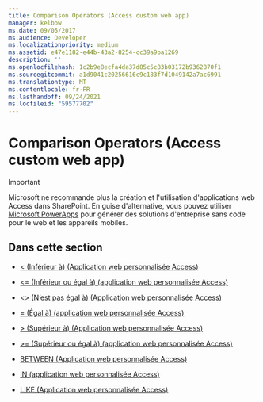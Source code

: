 ```yaml
---
title: Comparison Operators (Access custom web app)
manager: kelbow
ms.date: 09/05/2017
ms.audience: Developer
ms.localizationpriority: medium
ms.assetid: e47e1182-e44b-43a2-8254-cc39a9ba1269
description: ''
ms.openlocfilehash: 1c2b9e8ecfa4da37d85c5c83b03172b9362870f1
ms.sourcegitcommit: a1d9041c20256616c9c183f7d1049142a7ac6991
ms.translationtype: MT
ms.contentlocale: fr-FR
ms.lasthandoff: 09/24/2021
ms.locfileid: "59577702"
---
```

# <a name="comparison-operators-access-custom-web-app"></a>Comparison Operators (Access custom web app)

> [!IMPORTANT]
> Microsoft ne recommande plus la création et l'utilisation d'applications web Access dans SharePoint. En guise d'alternative, vous pouvez utiliser [Microsoft PowerApps](https://powerapps.microsoft.com/en-us/) pour générer des solutions d'entreprise sans code pour le web et les appareils mobiles. 
  
## <a name="in-this-section"></a>Dans cette section

- [\< (Inférieur à) (Application web personnalisée Access)](less-thanaccess-custom-web-app.md)
    
- [\<= (Inférieur ou égal à) (application web personnalisée Access)](equalsless-than-or-equal-toaccess-custom-web-app.md)
    
- [\<\> (N’est pas égal à) (Application web personnalisée Access)](not-equal-toaccess-custom-web-app.md)
    
- [= (Égal à) (application web personnalisée Access)](equalsequalsaccess-custom-web-app.md)
    
- [\> (Supérieur à) (Application web personnalisée Access)](greater-thanaccess-custom-web-app.md)
    
- [\>= (Supérieur ou égal à) (application web personnalisée Access)](equalsgreater-than-or-equal-toaccess-custom-web-app.md)
    
- [BETWEEN (Application web personnalisée Access)](between-access-custom-web-app.md)
    
- [IN (application web personnalisée Access)](in-access-custom-web-app.md)
    
- [LIKE (Application web personnalisée Access)](like-access-custom-web-app.md)
    

